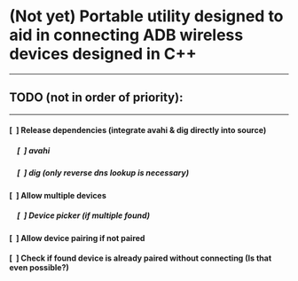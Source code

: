 # (Not yet) Portable utility designed to aid in connecting ADB wireless devices designed in C++

___
## TODO (not in order of priority):
___

#### [&ensp;] Release dependencies (integrate avahi & dig directly into source)
##### &emsp;[&ensp;] avahi
##### &emsp;[&ensp;] dig (only reverse dns lookup is necessary)

#### [&ensp;] Allow multiple devices
##### &emsp;[&ensp;] Device picker (if multiple found)

#### [&ensp;] Allow device pairing if not paired

#### [&ensp;] Check if found device is already paired without connecting (Is that even possible?)